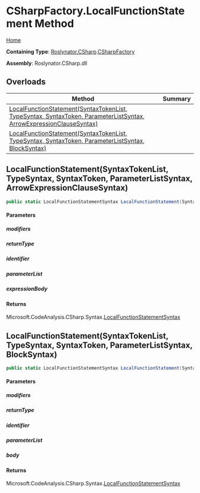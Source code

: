 # CSharpFactory\.LocalFunctionStatement Method

[Home](../../../../README.md)

**Containing Type**: [Roslynator.CSharp](../../README.md)\.[CSharpFactory](../README.md)

**Assembly**: Roslynator\.CSharp\.dll

## Overloads

| Method | Summary |
| ------ | ------- |
| [LocalFunctionStatement(SyntaxTokenList, TypeSyntax, SyntaxToken, ParameterListSyntax, ArrowExpressionClauseSyntax)](#Roslynator_CSharp_CSharpFactory_LocalFunctionStatement_Microsoft_CodeAnalysis_SyntaxTokenList_Microsoft_CodeAnalysis_CSharp_Syntax_TypeSyntax_Microsoft_CodeAnalysis_SyntaxToken_Microsoft_CodeAnalysis_CSharp_Syntax_ParameterListSyntax_Microsoft_CodeAnalysis_CSharp_Syntax_ArrowExpressionClauseSyntax_) | |
| [LocalFunctionStatement(SyntaxTokenList, TypeSyntax, SyntaxToken, ParameterListSyntax, BlockSyntax)](#Roslynator_CSharp_CSharpFactory_LocalFunctionStatement_Microsoft_CodeAnalysis_SyntaxTokenList_Microsoft_CodeAnalysis_CSharp_Syntax_TypeSyntax_Microsoft_CodeAnalysis_SyntaxToken_Microsoft_CodeAnalysis_CSharp_Syntax_ParameterListSyntax_Microsoft_CodeAnalysis_CSharp_Syntax_BlockSyntax_) | |

## LocalFunctionStatement\(SyntaxTokenList, TypeSyntax, SyntaxToken, ParameterListSyntax, ArrowExpressionClauseSyntax\)<a name="Roslynator_CSharp_CSharpFactory_LocalFunctionStatement_Microsoft_CodeAnalysis_SyntaxTokenList_Microsoft_CodeAnalysis_CSharp_Syntax_TypeSyntax_Microsoft_CodeAnalysis_SyntaxToken_Microsoft_CodeAnalysis_CSharp_Syntax_ParameterListSyntax_Microsoft_CodeAnalysis_CSharp_Syntax_ArrowExpressionClauseSyntax_"></a>

```csharp
public static LocalFunctionStatementSyntax LocalFunctionStatement(SyntaxTokenList modifiers, TypeSyntax returnType, SyntaxToken identifier, ParameterListSyntax parameterList, ArrowExpressionClauseSyntax expressionBody)
```

#### Parameters

##### modifiers





##### returnType





##### identifier





##### parameterList





##### expressionBody





#### Returns

Microsoft\.CodeAnalysis\.CSharp\.Syntax\.[LocalFunctionStatementSyntax](https://docs.microsoft.com/en-us/dotnet/api/microsoft.codeanalysis.csharp.syntax.localfunctionstatementsyntax)

## LocalFunctionStatement\(SyntaxTokenList, TypeSyntax, SyntaxToken, ParameterListSyntax, BlockSyntax\)<a name="Roslynator_CSharp_CSharpFactory_LocalFunctionStatement_Microsoft_CodeAnalysis_SyntaxTokenList_Microsoft_CodeAnalysis_CSharp_Syntax_TypeSyntax_Microsoft_CodeAnalysis_SyntaxToken_Microsoft_CodeAnalysis_CSharp_Syntax_ParameterListSyntax_Microsoft_CodeAnalysis_CSharp_Syntax_BlockSyntax_"></a>

```csharp
public static LocalFunctionStatementSyntax LocalFunctionStatement(SyntaxTokenList modifiers, TypeSyntax returnType, SyntaxToken identifier, ParameterListSyntax parameterList, BlockSyntax body)
```

#### Parameters

##### modifiers





##### returnType





##### identifier





##### parameterList





##### body





#### Returns

Microsoft\.CodeAnalysis\.CSharp\.Syntax\.[LocalFunctionStatementSyntax](https://docs.microsoft.com/en-us/dotnet/api/microsoft.codeanalysis.csharp.syntax.localfunctionstatementsyntax)

